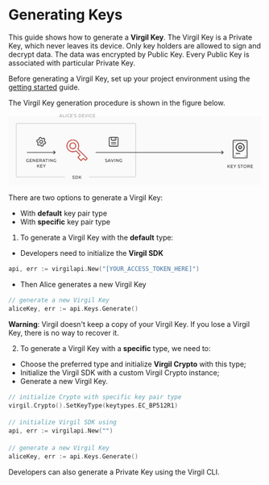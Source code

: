 # Generating Keys

This guide shows how to generate a **Virgil Key**. The Virgil Key is a Private Key, which never leaves its device. Only key holders are allowed to sign and decrypt data. The data was encrypted by Public Key. Every Public Key is associated with particular Private Key.

Before generating a Virgil Key, set up your project environment using the [getting started](/docs/guides/configuration/client-configuration.md) guide.

The Virgil Key generation procedure is shown in the figure below.

![Virgil Key Intro](/docs/img/Key_introduction.png "Keys generation")

There are two options to generate a Virgil Key:
- With **default** key pair type
- With **specific** key pair type


1. To generate a Virgil Key with the **default** type:


- Developers need to initialize the **Virgil SDK**

```go
api, err := virgilapi.New("[YOUR_ACCESS_TOKEN_HERE]")
```

- Then Alice generates a new Virgil Key

```go
// generate a new Virgil Key
aliceKey, err := api.Keys.Generate()
```

**Warning**: Virgil doesn't keep a copy of your Virgil Key. If you lose a Virgil Key, there is no way to recover it.

2. To generate a Virgil Key with a **specific** type, we need to:


- Choose the preferred type and initialize **Virgil Crypto** with this type;
- Initialize the Virgil SDK with a custom Virgil Crypto instance;
- Generate a new Virgil Key.

```go
// initialize Crypto with specific key pair type
virgil.Crypto().SetKeyType(keytypes.EC_BP512R1)

// initialize Virgil SDK using
api, err := virgilapi.New("")

// generate a new Virgil Key
aliceKey, err := api.Keys.Generate()
```

Developers can also generate a Private Key using the Virgil CLI.
